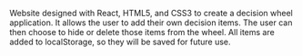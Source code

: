 Website designed with React, HTML5, and CSS3 to create a decision wheel application. It allows the user to add their own decision items. The user can then choose to hide or delete those items from the wheel. All items are added to localStorage, so they will be saved for future use.
